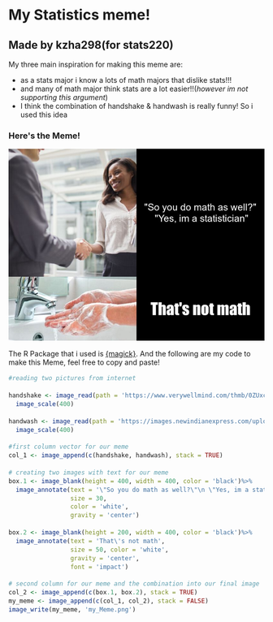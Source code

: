 # My Statistics meme! 
## Made by kzha298(for stats220)

My three main inspiration for making this meme are:
- as a stats major i know a lots of math majors that dislike stats!!!
- and many of math major think stats are a lot easier!!(*however im not supporting this argument*) 
- I think the combination of handshake & handwash is really funny! So i used this idea
### Here's the Meme!

![](mymeme.png)


The R Package that i used is [{magick}](https://cran.r-project.org/web/packages/magick/vignettes/intro.html).
And the following are my code to make this Meme, feel free to copy and paste!

```r
#reading two pictures from internet

handshake <- image_read(path = 'https://www.verywellmind.com/thmb/0ZUxcaqPRokMIzKRi3Wh0Z-BDdQ=/2692x2692/smart/filters:no_upscale()/business-people-shaking-hands-outside-of-office-building-521813417-5954fdc33df78cdc2970d5ac.jpg')%>%
  image_scale(400)

handwash <- image_read(path = 'https://images.newindianexpress.com/uploads/user/imagelibrary/2020/4/8/w900X450/handwashing_.jpg?w=400&dpr=2.6')%>%
  image_scale(400)

#first column vector for our meme
col_1 <- image_append(c(handshake, handwash), stack = TRUE)

# creating two images with text for our meme
box.1 <- image_blank(height = 400, width = 400, color = 'black')%>%
  image_annotate(text = '\"So you do math as well?\"\n \"Yes, im a statistician\"',
                 size = 30, 
                 color = 'white', 
                 gravity = 'center')

box.2 <- image_blank(height = 200, width = 400, color = 'black')%>%
  image_annotate(text = 'That\'s not math', 
                 size = 50, color = 'white',
                 gravity = 'center', 
                 font = 'impact')

# second column for our meme and the combination into our final image
col_2 <- image_append(c(box.1, box.2), stack = TRUE)
my_meme <- image_append(c(col_1, col_2), stack = FALSE)
image_write(my_meme, 'my_Meme.png')

```
